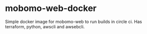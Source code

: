 # mobomo-web-docker
 
Simple docker image for mobomo-web to run builds in circle ci. Has terraform, python, awscli and awsebcli.